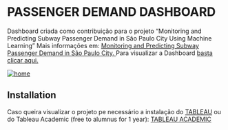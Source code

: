 # PASSENGER DEMAND DASHBOARD

Dashboard criada como contribuição para o projeto “Monitoring and Predicting Subway Passenger Demand in São Paulo City Using Machine Learning”
Mais informações em: <a href="https://omdena.com/chapter-challenges/monitoring-and-demand-prediction-of-passengers-in-sao-paulo-city-subway-public-transportation/" target="_blank"> Monitoring and Predicting Subway Passenger Demand in São Paulo City. </a> 
Para visualizar a Dashboard <a href="https://public.tableau.com/app/profile/vandriele.barbosa/viz/Subway_passenger_demand/home?publish=yes" target="_blank">basta clicar aqui.</a>  

<div class='tableauPlaceholder' id='viz1688587526439' style='position: relative'><noscript><a href='#'><img alt='home ' src='https:&#47;&#47;public.tableau.com&#47;static&#47;images&#47;Su&#47;Subway_passenger_demand&#47;home&#47;1_rss.png' style='border: none' /></a></noscript><object class='tableauViz'  style='display:none;'><param name='host_url' value='https%3A%2F%2Fpublic.tableau.com%2F' /> <param name='embed_code_version' value='3' /> <param name='site_root' value='' /><param name='name' value='Subway_passenger_demand&#47;home' /><param name='tabs' value='no' /><param name='toolbar' value='yes' /><param name='static_image' value='https:&#47;&#47;public.tableau.com&#47;static&#47;images&#47;Su&#47;Subway_passenger_demand&#47;home&#47;1.png' /> <param name='animate_transition' value='yes' /><param name='display_static_image' value='yes' /><param name='display_spinner' value='yes' /><param name='display_overlay' value='yes' /><param name='display_count' value='yes' /><param name='language' value='en-GB' /><param name='filter' value='publish=yes' /></object></div>       


## Installation

Caso queira visualizar o projeto pe necessário a instalação do  <a href="https://www.tableau.com/" target="_blank">TABLEAU</a> ou do Tableau Academic (free to alumnus for 1 year): <a href="https://www.tableau.com/academic/students" target="_blank"> TABLEAU ACADEMIC</a>  
